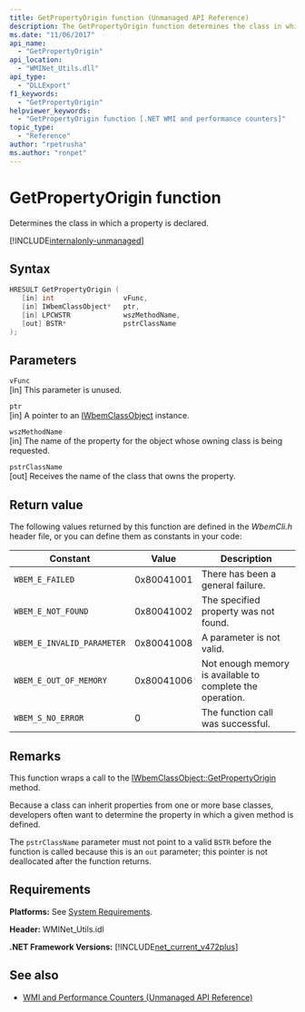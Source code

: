 ```yaml
---
title: GetPropertyOrigin function (Unmanaged API Reference)
description: The GetPropertyOrigin function determines the class in which a property is declared.
ms.date: "11/06/2017"
api_name:
  - "GetPropertyOrigin"
api_location:
  - "WMINet_Utils.dll"
api_type:
  - "DLLExport"
f1_keywords:
  - "GetPropertyOrigin"
helpviewer_keywords:
  - "GetPropertyOrigin function [.NET WMI and performance counters]"
topic_type:
  - "Reference"
author: "rpetrusha"
ms.author: "ronpet"
---
```


# GetPropertyOrigin function

Determines the class in which a property is declared.

[!INCLUDE[internalonly-unmanaged](../../../../includes/internalonly-unmanaged.md)]

## Syntax

```cpp
HRESULT GetPropertyOrigin (
   [in] int                 vFunc,
   [in] IWbemClassObject*   ptr,
   [in] LPCWSTR             wszMethodName,
   [out] BSTR*              pstrClassName
);
```

## Parameters

`vFunc`\
[in] This parameter is unused.

`ptr`\
[in] A pointer to an [IWbemClassObject](/windows/desktop/api/wbemcli/nn-wbemcli-iwbemclassobject) instance.

`wszMethodName`\
[in] The name of the property for the object whose owning class is being requested.

`pstrClassName`\
[out] Receives the name of the class that owns the property.

## Return value

The following values returned by this function are defined in the *WbemCli.h* header file, or you can define them as constants in your code:

|Constant  |Value  |Description  |
|---------|---------|---------|
|`WBEM_E_FAILED` | 0x80041001 | There has been a general failure. |
|`WBEM_E_NOT_FOUND` | 0x80041002 | The specified property was not found. |
|`WBEM_E_INVALID_PARAMETER` | 0x80041008 | A parameter is not valid. |
|`WBEM_E_OUT_OF_MEMORY` | 0x80041006 | Not enough memory is available to complete the operation. |
|`WBEM_S_NO_ERROR` | 0 | The function call was successful.  |

## Remarks

This function wraps a call to the [IWbemClassObject::GetPropertyOrigin](/windows/desktop/api/wbemcli/nf-wbemcli-iwbemclassobject-getpropertyorigin) method.

Because a class can inherit properties from one or more base classes, developers often want to determine the property in which a given method is defined.

The `pstrClassName` parameter must not point to a valid `BSTR` before the function is called because this is an `out` parameter; this pointer is not deallocated after the function returns.

## Requirements

**Platforms:** See [System Requirements](../../../../docs/framework/get-started/system-requirements.md).

**Header:** WMINet_Utils.idl

**.NET Framework Versions:** [!INCLUDE[net_current_v472plus](../../../../includes/net-current-v472plus.md)]

## See also

- [WMI and Performance Counters (Unmanaged API Reference)](index.md)
